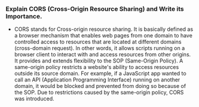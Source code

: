 ### Explain CORS (Cross-Origin Resource Sharing) and Write its Importance.

- CORS stands for Cross-origin resource sharing. It is basically defined as a browser mechanism that enables web pages from one domain to have controlled access to resources that are located at different domains (cross-domain request). In other words, it allows scripts running on a browser client to interact with and access resources from other origins. It provides and extends flexibility to the SOP (Same-Origin Policy). A same-origin policy restricts a website's ability to access resources outside its source domain. For example, if a JavaScript app wanted to call an API (Application Programming Interface) running on another domain, it would be blocked and prevented from doing so because of the SOP. Due to restrictions caused by the same-origin policy, CORS was introduced.

